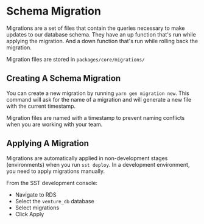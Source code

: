 # Schema Migration

Migrations are a set of files that contain the queries necessary to make updates to our database schema. They have an up function that's run while applying the migration. And a down function that's run while rolling back the migration.

Migration files are stored in `packages/core/migrations/`

## Creating A Schema Migration

You can create a new migration by running `yarn gen migration new`. This command will ask for the name of a migration and will generate a new file with the current timestamp.

Migration files are named with a timestamp to prevent naming conflicts when you are working with your team.

## Applying A Migration

Migrations are automatically applied in non-development stages (environments) when you run `sst deploy`.
In a development environment, you need to apply migrations manually.

From the SST development console:

* Navigate to RDS
* Select the `venture_db` database
* Select migrations
* Click Apply
